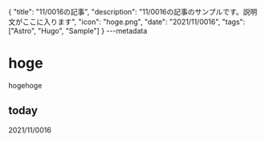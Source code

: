 {
  "title": "11/0016の記事",
  "description": "11/0016の記事のサンプルです。説明文がここに入ります",
  "icon": "hoge.png",
  "date": "2021/11/0016",
  "tags": ["Astro", "Hugo", "Sample"]
}
---metadata

# hoge
hogehoge

## today
2021/11/0016